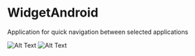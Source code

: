 # WidgetAndroid
Application for quick navigation between selected applications

![Alt Text](https://media.giphy.com/media/3E3Fa61wHTTd7Fgn6K/giphy.gif)
![Alt Text](https://media.giphy.com/media/45eM4ipAk7sH0hVxsq/giphy.gif)
